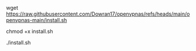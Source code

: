 wget https://raw.githubusercontent.com/Dowran17/openvpnas/refs/heads/main/openvpnas-main/install.sh

chmod +x install.sh

./install.sh
